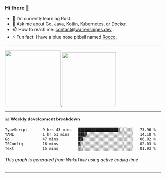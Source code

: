 ### Hi there 👋

- 🌱 I’m currently learning Rust.
- 💬 Ask me about Go, Java, Kotlin, Kubernetes, or Docker.
- 📫 How to reach me: contact@warrensnipes.dev
- ⚡ Fun fact: I have a blue nose pitbull named [Rocco](https://i.imgur.com/iLsSCKu.jpg).

-------


<a href="https://github.com/LockedThread/LockedThread">
  <img height="180em" src="https://github-readme-stats.vercel.app/api?username=LockedThread&theme=transparent&bg_color=00000000&show_icons=true&count_private=true" />
  <img height="174em" src="https://github-readme-stats.vercel.app/api/top-langs?username=LockedThread&theme=transparent&layout=compact&hide_progress=true&bg_color=00000000" />
  </a>

-------

📊 **Weekly development breakdown**
<!--START_SECTION:waka-->

```txt
TypeScript       9 hrs 43 mins   ██████████████████▒░░░░░░   73.96 %
YAML             1 hr 51 mins    ███▓░░░░░░░░░░░░░░░░░░░░░   14.18 %
Go               47 mins         █▓░░░░░░░░░░░░░░░░░░░░░░░   06.02 %
TSConfig         16 mins         ▓░░░░░░░░░░░░░░░░░░░░░░░░   02.03 %
Text             15 mins         ▒░░░░░░░░░░░░░░░░░░░░░░░░   01.93 %
```

<!--END_SECTION:waka-->
###### *This graph is generated from WakeTime using active coding time*
-------
